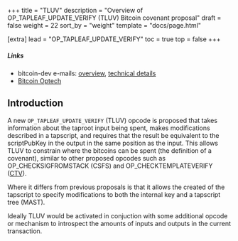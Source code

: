 +++
title = "TLUV"
description = "Overview of OP_TAPLEAF_UPDATE_VERIFY (TLUV) Bitcoin covenant proposal"
draft = false
weight = 22
sort_by = "weight"
template = "docs/page.html"

[extra]
lead = "OP_TAPLEAF_UPDATE_VERIFY"
toc = true
top = false
+++


##### Links

- bitcoin-dev e-mails: [overview](https://lists.linuxfoundation.org/pipermail/bitcoin-dev/2021-September/019419.html), [technical details](https://lists.linuxfoundation.org/pipermail/bitcoin-dev/2021-September/019420.html)
- [Bitcoin Optech](https://bitcoinops.org/en/newsletters/2021/09/15/#covenant-opcode-proposal)



## Introduction

A new `OP_TAPLEAF_UPDATE_VERIFY` (TLUV) opcode is proposed that takes information about the taproot
input being spent, makes modifications described in a tapscript, and requires that the result be
equivalent to the scriptPubKey in the output in the same position as the input. This allows TLUV to
constrain where the bitcoins can be spent (the definition of a covenant), similar to other proposed
opcodes such as OP_CHECKSIGFROMSTACK (CSFS) and OP_CHECKTEMPLATEVERIFY ([CTV](/proposals/ctv)).

Where it differs from previous proposals is that it allows the created of the tapscript to specify
modifications to both the internal key and a tapscript tree (MAST).

Ideally TLUV would be activated in conjuction with some additional opcode or mechanism to introspect
the amounts of inputs and outputs in the current transaction.


